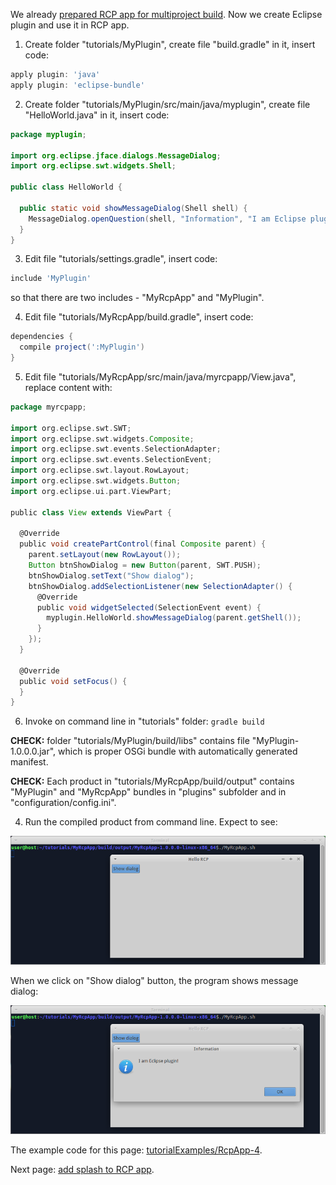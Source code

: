 We already [prepared RCP app for multiproject build](Prepare-RCP-app-for-multiproject-build). Now we create Eclipse plugin and use it in RCP app.

1. Create folder "tutorials/MyPlugin", create file "build.gradle" in it, insert code:

  ```groovy
  apply plugin: 'java'
  apply plugin: 'eclipse-bundle'
  ```

2. Create folder "tutorials/MyPlugin/src/main/java/myplugin", create file "HelloWorld.java" in it, insert code:

  ```java
  package myplugin;

  import org.eclipse.jface.dialogs.MessageDialog;
  import org.eclipse.swt.widgets.Shell;

  public class HelloWorld {

    public static void showMessageDialog(Shell shell) {
      MessageDialog.openQuestion(shell, "Information", "I am Eclipse plugin!");
    }
  }
  ```

3. Edit file "tutorials/settings.gradle", insert code:

  ```groovy
  include 'MyPlugin'
  ```
  so that there are two includes - "MyRcpApp" and "MyPlugin".

4. Edit file "tutorials/MyRcpApp/build.gradle", insert code:

  ```groovy
  dependencies {
    compile project(':MyPlugin')
  }
  ```

5. Edit file "tutorials/MyRcpApp/src/main/java/myrcpapp/View.java", replace content with:

  ```groovy
  package myrcpapp;

  import org.eclipse.swt.SWT;
  import org.eclipse.swt.widgets.Composite;
  import org.eclipse.swt.events.SelectionAdapter;
  import org.eclipse.swt.events.SelectionEvent;
  import org.eclipse.swt.layout.RowLayout;
  import org.eclipse.swt.widgets.Button;
  import org.eclipse.ui.part.ViewPart;

  public class View extends ViewPart {

    @Override
    public void createPartControl(final Composite parent) {
      parent.setLayout(new RowLayout());
      Button btnShowDialog = new Button(parent, SWT.PUSH);
      btnShowDialog.setText("Show dialog");
      btnShowDialog.addSelectionListener(new SelectionAdapter() {
        @Override
        public void widgetSelected(SelectionEvent event) {
          myplugin.HelloWorld.showMessageDialog(parent.getShell());
        }
      });
    }

    @Override
    public void setFocus() {
    }
  }
  ```

6. Invoke on command line in "tutorials" folder: `gradle build`

  **CHECK:** folder "tutorials/MyPlugin/build/libs" contains file "MyPlugin-1.0.0.0.jar", which is proper OSGi bundle with automatically generated manifest.

  **CHECK:** Each product in "tutorials/MyRcpApp/build/output" contains "MyPlugin" and "MyRcpApp" bundles in "plugins" subfolder and in "configuration/config.ini". 
  
4. Run the compiled product from command line. Expect to see:
   
  ![RcpApp-4-run-1](images/RcpApp-4-run-1.png "RcpApp-4-run-1")

  When we click on "Show dialog" button, the program shows message dialog:

  ![RcpApp-4-run-2](images/RcpApp-4-run-2.png "RcpApp-4-run-2")

The example code for this page: [tutorialExamples/RcpApp-4](../tree/master/tutorialExamples/RcpApp-4).

Next page: [add splash to RCP app](Add-splash-to-RCP-app).